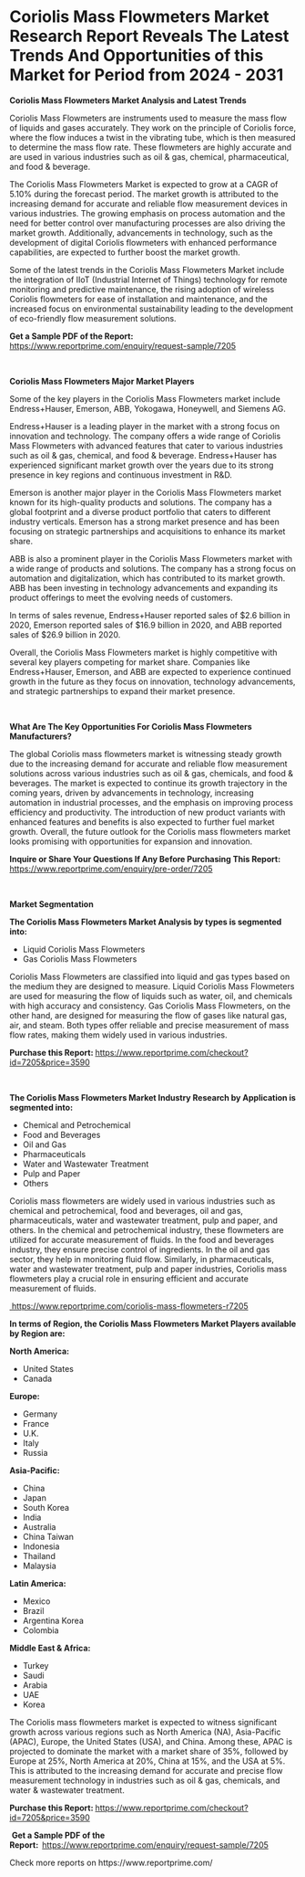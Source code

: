 <p><h1>Coriolis Mass Flowmeters Market Research Report Reveals The Latest Trends And Opportunities of this Market for Period from 2024 - 2031</h1></p><p><strong>Coriolis Mass Flowmeters Market Analysis and Latest Trends</strong></p>
<p><p>Coriolis Mass Flowmeters are instruments used to measure the mass flow of liquids and gases accurately. They work on the principle of Coriolis force, where the flow induces a twist in the vibrating tube, which is then measured to determine the mass flow rate. These flowmeters are highly accurate and are used in various industries such as oil & gas, chemical, pharmaceutical, and food & beverage.</p><p>The Coriolis Mass Flowmeters Market is expected to grow at a CAGR of 5.10% during the forecast period. The market growth is attributed to the increasing demand for accurate and reliable flow measurement devices in various industries. The growing emphasis on process automation and the need for better control over manufacturing processes are also driving the market growth. Additionally, advancements in technology, such as the development of digital Coriolis flowmeters with enhanced performance capabilities, are expected to further boost the market growth.</p><p>Some of the latest trends in the Coriolis Mass Flowmeters Market include the integration of IIoT (Industrial Internet of Things) technology for remote monitoring and predictive maintenance, the rising adoption of wireless Coriolis flowmeters for ease of installation and maintenance, and the increased focus on environmental sustainability leading to the development of eco-friendly flow measurement solutions.</p></p>
<p><strong>Get a Sample PDF of the Report:&nbsp;</strong> <a href="https://www.reportprime.com/enquiry/request-sample/7205">https://www.reportprime.com/enquiry/request-sample/7205</a></p>
<p>&nbsp;</p>
<p><strong>Coriolis Mass Flowmeters Major Market Players</strong></p>
<p><p>Some of the key players in the Coriolis Mass Flowmeters market include Endress+Hauser, Emerson, ABB, Yokogawa, Honeywell, and Siemens AG.</p><p>Endress+Hauser is a leading player in the market with a strong focus on innovation and technology. The company offers a wide range of Coriolis Mass Flowmeters with advanced features that cater to various industries such as oil & gas, chemical, and food & beverage. Endress+Hauser has experienced significant market growth over the years due to its strong presence in key regions and continuous investment in R&D.</p><p>Emerson is another major player in the Coriolis Mass Flowmeters market known for its high-quality products and solutions. The company has a global footprint and a diverse product portfolio that caters to different industry verticals. Emerson has a strong market presence and has been focusing on strategic partnerships and acquisitions to enhance its market share.</p><p>ABB is also a prominent player in the Coriolis Mass Flowmeters market with a wide range of products and solutions. The company has a strong focus on automation and digitalization, which has contributed to its market growth. ABB has been investing in technology advancements and expanding its product offerings to meet the evolving needs of customers.</p><p>In terms of sales revenue, Endress+Hauser reported sales of $2.6 billion in 2020, Emerson reported sales of $16.9 billion in 2020, and ABB reported sales of $26.9 billion in 2020.</p><p>Overall, the Coriolis Mass Flowmeters market is highly competitive with several key players competing for market share. Companies like Endress+Hauser, Emerson, and ABB are expected to experience continued growth in the future as they focus on innovation, technology advancements, and strategic partnerships to expand their market presence.</p></p>
<p>&nbsp;</p>
<p><strong>What Are The Key Opportunities For Coriolis Mass Flowmeters Manufacturers?</strong></p>
<p><p>The global Coriolis mass flowmeters market is witnessing steady growth due to the increasing demand for accurate and reliable flow measurement solutions across various industries such as oil & gas, chemicals, and food & beverages. The market is expected to continue its growth trajectory in the coming years, driven by advancements in technology, increasing automation in industrial processes, and the emphasis on improving process efficiency and productivity. The introduction of new product variants with enhanced features and benefits is also expected to further fuel market growth. Overall, the future outlook for the Coriolis mass flowmeters market looks promising with opportunities for expansion and innovation.</p></p>
<p><strong>Inquire or Share Your Questions If Any Before Purchasing This Report:</strong> <a href="https://www.reportprime.com/enquiry/pre-order/7205">https://www.reportprime.com/enquiry/pre-order/7205</a></p>
<p>&nbsp;</p>
<p><strong>Market Segmentation</strong></p>
<p><strong>The Coriolis Mass Flowmeters Market Analysis by types is segmented into:</strong></p>
<p><ul><li>Liquid Coriolis Mass Flowmeters</li><li>Gas Coriolis Mass Flowmeters</li></ul></p>
<p><p>Coriolis Mass Flowmeters are classified into liquid and gas types based on the medium they are designed to measure. Liquid Coriolis Mass Flowmeters are used for measuring the flow of liquids such as water, oil, and chemicals with high accuracy and consistency. Gas Coriolis Mass Flowmeters, on the other hand, are designed for measuring the flow of gases like natural gas, air, and steam. Both types offer reliable and precise measurement of mass flow rates, making them widely used in various industries.</p></p>
<p><strong>Purchase this Report:&nbsp;</strong><a href="https://www.reportprime.com/checkout?id=7205&price=3590">https://www.reportprime.com/checkout?id=7205&price=3590</a></p>
<p>&nbsp;</p>
<p><strong>The Coriolis Mass Flowmeters Market Industry Research by Application is segmented into:</strong></p>
<p><ul><li>Chemical and Petrochemical</li><li>Food and Beverages</li><li>Oil and Gas</li><li>Pharmaceuticals</li><li>Water and Wastewater Treatment</li><li>Pulp and Paper</li><li>Others</li></ul></p>
<p><p>Coriolis mass flowmeters are widely used in various industries such as chemical and petrochemical, food and beverages, oil and gas, pharmaceuticals, water and wastewater treatment, pulp and paper, and others. In the chemical and petrochemical industry, these flowmeters are utilized for accurate measurement of fluids. In the food and beverages industry, they ensure precise control of ingredients. In the oil and gas sector, they help in monitoring fluid flow. Similarly, in pharmaceuticals, water and wastewater treatment, pulp and paper industries, Coriolis mass flowmeters play a crucial role in ensuring efficient and accurate measurement of fluids.</p></p>
<p><a href="https://www.reportprime.com/coriolis-mass-flowmeters-r7205">&nbsp;https://www.reportprime.com/coriolis-mass-flowmeters-r7205</a></p>
<p><strong>In terms of Region, the Coriolis Mass Flowmeters Market Players available by Region are:</strong></p>
<p>
    <p> <strong> North America: </strong>
        <ul>
            <li>United States</li>
            <li>Canada</li>
        </ul>
        </p> 
    <p> <strong> Europe: </strong>
        <ul>
            <li>Germany</li>
            <li>France</li>
            <li>U.K.</li>
            <li>Italy</li>
            <li>Russia</li>
        </ul>
        </p> 
    <p> <strong> Asia-Pacific: </strong>
        <ul>
            <li>China</li>
            <li>Japan</li>
            <li>South Korea</li>
            <li>India</li>
            <li>Australia</li>
            <li>China Taiwan</li>
            <li>Indonesia</li>
            <li>Thailand</li>
            <li>Malaysia</li>
        </ul>
        </p> 
    <p> <strong> Latin America: </strong>
        <ul>
            <li>Mexico</li>
            <li>Brazil</li>
            <li>Argentina Korea</li>
            <li>Colombia</li>
        </ul>
        </p> 
    <p> <strong> Middle East & Africa: </strong>
        <ul>
            <li>Turkey</li>
            <li>Saudi</li>
            <li>Arabia</li>
            <li>UAE</li>
            <li>Korea</li>
        </ul>
    </p>
    </p>
<p><p>The Coriolis mass flowmeters market is expected to witness significant growth across various regions such as North America (NA), Asia-Pacific (APAC), Europe, the United States (USA), and China. Among these, APAC is projected to dominate the market with a market share of 35%, followed by Europe at 25%, North America at 20%, China at 15%, and the USA at 5%. This is attributed to the increasing demand for accurate and precise flow measurement technology in industries such as oil & gas, chemicals, and water & wastewater treatment.</p></p>
<p><strong>Purchase this Report: </strong><a href="https://www.reportprime.com/checkout?id=7205&price=3590">https://www.reportprime.com/checkout?id=7205&price=3590</a></p>
<p>&nbsp;<strong>Get a Sample PDF of the Report:&nbsp;&nbsp;</strong><a href="https://www.reportprime.com/enquiry/request-sample/7205">https://www.reportprime.com/enquiry/request-sample/7205</a></p>
<p><strong></strong></p>
<p>Check more reports on https://www.reportprime.com/</p>